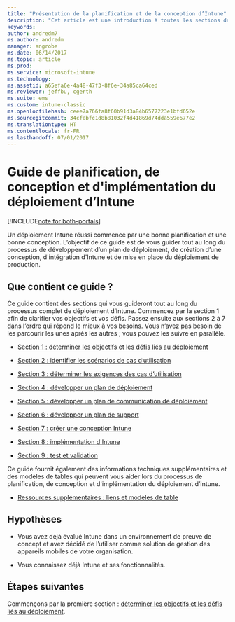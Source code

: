 ```yaml
---
title: "Présentation de la planification et de la conception d’Intune"
description: "Cet article est une introduction à toutes les sections de planification, de conception et d'implémentation d’Intune. Des outils pour vous aider à déterminer les objectifs, les scénarios d’utilisation et les exigences, à créer des plans de déploiement, de communication, de prise en charge, de test et de validation."
keywords: 
author: andredm7
ms.author: andredm
manager: angrobe
ms.date: 06/14/2017
ms.topic: article
ms.prod: 
ms.service: microsoft-intune
ms.technology: 
ms.assetid: a65efa6e-4a48-47f3-8f6e-34a85ca64ced
ms.reviewer: jeffbu, cgerth
ms.suite: ems
ms.custom: intune-classic
ms.openlocfilehash: ceee7a766fa8f60b91d3a84b6577223e1bfd652e
ms.sourcegitcommit: 34cfebfc1d8b81032f4d41869d74dda559e677e2
ms.translationtype: HT
ms.contentlocale: fr-FR
ms.lasthandoff: 07/01/2017
---
```

# <a name="intune-deployment-planning-design-and-implementation-guide"></a>Guide de planification, de conception et d'implémentation du déploiement d’Intune

[!INCLUDE[note for both-portals](./includes/note-for-both-portals.md)]

Un déploiement Intune réussi commence par une bonne planification et une bonne conception. L’objectif de ce guide est de vous guider tout au long du processus de développement d’un plan de déploiement, de création d’une conception, d'intégration d'Intune et de mise en place du déploiement de production.

## <a name="whats-included-in-this-guide"></a>Que contient ce guide ?

Ce guide contient des sections qui vous guideront tout au long du processus complet de déploiement d’Intune. Commencez par la section 1 afin de clarifier vos objectifs et vos défis. Passez ensuite aux sections 2 à 7 dans l’ordre qui répond le mieux à vos besoins. Vous n’avez pas besoin de les parcourir les unes après les autres ; vous pouvez les suivre en parallèle.

-   [Section 1 : déterminer les objectifs et les défis liés au déploiement](planning-guide-deployment-goals.md)

-   [Section 2 : identifier les scénarios de cas d’utilisation](planning-guide-scenarios.md)

-   [Section 3 : déterminer les exigences des cas d’utilisation](planning-guide-requirements.md)

-   [Section 4 : développer un plan de déploiement](planning-guide-rollout-plan.md)

-   [Section 5 : développer un plan de communication de déploiement](planning-guide-communication-plan.md)

-   [Section 6 : développer un plan de support](planning-guide-support-plan.md)

-   [Section 7 : créer une conception Intune](planning-guide-design.md)

-   [Section 8 : implémentation d'Intune](planning-guide-onboarding.md)

-   [Section 9 : test et validation](planning-guide-test-validation.md)

Ce guide fournit également des informations techniques supplémentaires et des modèles de tables qui peuvent vous aider lors du processus de planification, de conception et d'implémentation du déploiement d’Intune.

-   [Ressources supplémentaires : liens et modèles de table](planning-guide-resources.md)

## <a name="assumptions"></a>Hypothèses

-   Vous avez déjà évalué Intune dans un environnement de preuve de concept et avez décidé de l’utiliser comme solution de gestion des appareils mobiles de votre organisation.

-   Vous connaissez déjà Intune et ses fonctionnalités.

## <a name="next-steps"></a>Étapes suivantes

Commençons par la première section : [déterminer les objectifs et les défis liés au déploiement](planning-guide-deployment-goals.md).
